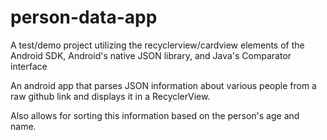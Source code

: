 # person-data-app

A test/demo project utilizing the recyclerview/cardview elements of the Android SDK, Android's native JSON library, and Java's Comparator interface

An android app that parses JSON information about various people from a raw github link and displays it in a RecyclerView.

Also allows for sorting this information based on the person's age and name.
